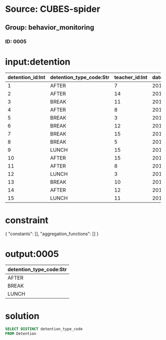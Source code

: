 # Source: CUBES-spider
## Group: behavior_monitoring
### ID: 0005

# input:detention

| detention_id:Int | detention_type_code:Str | teacher_id:Int | datetime_detention_start:Str | datetime_detention_end:Str | detention_summary:Str | other_details:Str |
|---|---|---|---|---|---|---|
| 1 | AFTER | 7 | 2017-09-05 00:38:25 | 2018-03-08 02:08:32 | nan | nan |
| 2 | AFTER | 14 | 2018-01-10 08:09:02 | 2018-03-07 04:24:48 | nan | nan |
| 3 | BREAK  | 11 | 2017-12-14 06:40:29 | 2018-03-08 09:16:38 | nan | nan |
| 4 | AFTER | 8 | 2017-06-09 06:13:09 | 2018-03-21 19:34:56 | nan | nan |
| 5 | BREAK  | 3 | 2017-08-25 12:00:46 | 2018-03-11 13:21:07 | nan | nan |
| 6 | BREAK  | 12 | 2017-10-20 22:34:44 | 2018-03-11 12:58:40 | nan | nan |
| 7 | BREAK  | 15 | 2018-02-19 11:44:52 | 2018-03-17 12:35:41 | nan | nan |
| 8 | BREAK  | 5 | 2017-11-26 15:05:05 | 2018-03-16 01:37:25 | nan | nan |
| 9 | LUNCH | 15 | 2017-10-30 16:04:00 | 2018-03-22 20:15:47 | nan | nan |
| 10 | AFTER | 15 | 2018-01-29 20:43:45 | 2018-03-05 03:31:24 | nan | nan |
| 11 | AFTER | 8 | 2017-10-03 18:44:31 | 2018-03-03 14:58:43 | nan | nan |
| 12 | LUNCH | 3 | 2018-01-20 19:06:56 | 2018-02-25 07:20:30 | nan | nan |
| 13 | BREAK  | 10 | 2017-08-02 07:46:39 | 2018-03-10 14:58:31 | nan | nan |
| 14 | AFTER | 12 | 2017-12-18 13:47:51 | 2018-03-04 20:52:51 | nan | nan |
| 15 | LUNCH | 11 | 2017-08-21 06:41:29 | 2018-03-13 20:37:39 | nan | nan |

# constraint

{
  "constants": [],
  "aggregation_functions": []
}

# output:0005

| detention_type_code:Str |
|---|
| AFTER |
| BREAK  |
| LUNCH |

# solution

```sql
SELECT DISTINCT detention_type_code
FROM Detention
```
